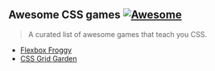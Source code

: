 ## Awesome CSS games [![Awesome](https://cdn.rawgit.com/sindresorhus/awesome/d7305f38d29fed78fa85652e3a63e154dd8e8829/media/badge.svg)](https://github.com/sindresorhus/awesome)

> A curated list of awesome games that teach you CSS.

- [Flexbox Froggy](https://flexboxfroggy.com/)
- [CSS Grid Garden](https://cssgridgarden.com/)